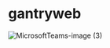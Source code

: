 # gantryweb
![MicrosoftTeams-image (3)](https://github.com/Anushadokuparthi/gantryweb/assets/43666166/6bb5a08b-49a1-4d1c-a022-d449ec77476c)
